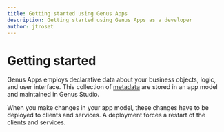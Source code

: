 ```yaml
---
title: Getting started using Genus Apps
description: Getting started using Genus Apps as a developer
author: jtroset
---
```

# Getting started

Genus Apps employs declarative data about your business objects, logic, and user interface. This collection of [metadata](../../../terminology.md) are stored in an app model and maintained in Genus Studio.

When you make changes in your app model, these changes have to be deployed to clients and services. A deployment forces a restart of the clients and services.
